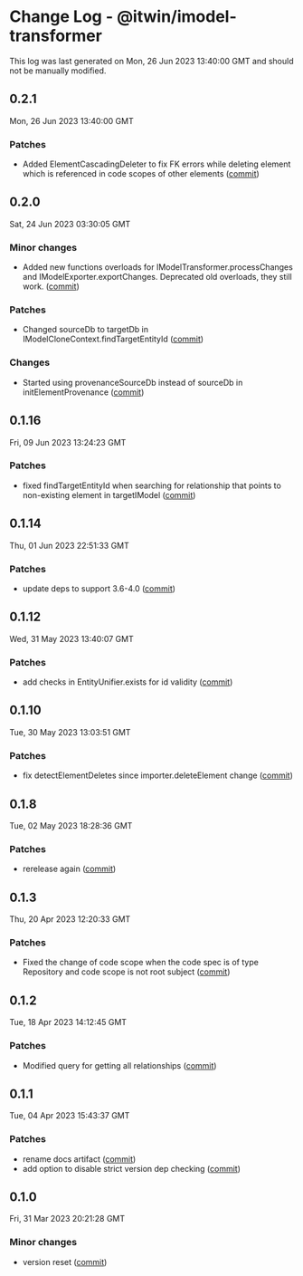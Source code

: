 # Change Log - @itwin/imodel-transformer

This log was last generated on Mon, 26 Jun 2023 13:40:00 GMT and should not be manually modified.

<!-- Start content -->

## 0.2.1

Mon, 26 Jun 2023 13:40:00 GMT

### Patches

- Added ElementCascadingDeleter to fix FK errors while deleting element which is referenced in code scopes of other elements ([commit](https://github.com/iTwin/transformer/commit/c82f3b93754787392bff3f1e66023058e65d219f))

## 0.2.0

Sat, 24 Jun 2023 03:30:05 GMT

### Minor changes

- Added new functions overloads for IModelTransformer.processChanges and IModelExporter.exportChanges. Deprecated old overloads, they still work. ([commit](https://github.com/iTwin/transformer/commit/085590025bddffbf95dbfb6092f6b14c99fb8bcf))

### Patches

- Changed sourceDb to targetDb in IModelCloneContext.findTargetEntityId ([commit](https://github.com/iTwin/transformer/commit/085590025bddffbf95dbfb6092f6b14c99fb8bcf))

### Changes

- Started using provenanceSourceDb instead of sourceDb in initElementProvenance ([commit](https://github.com/iTwin/transformer/commit/085590025bddffbf95dbfb6092f6b14c99fb8bcf))

## 0.1.16

Fri, 09 Jun 2023 13:24:23 GMT

### Patches

- fixed findTargetEntityId when searching for relationship that points to non-existing element in targetIModel ([commit](https://github.com/iTwin/transformer/commit/d27dc1f156b72a10acfb1fc717606364f651f662))

## 0.1.14

Thu, 01 Jun 2023 22:51:33 GMT

### Patches

- update deps to support 3.6-4.0 ([commit](https://github.com/iTwin/transformer/commit/5a175aa5b15fb48e747cccd18be5886727fecb6a))

## 0.1.12

Wed, 31 May 2023 13:40:07 GMT

### Patches

- add checks in EntityUnifier.exists for id validity ([commit](https://github.com/iTwin/transformer/commit/e7528fea595d9d1668154c0245abe6458789e5f1))

## 0.1.10

Tue, 30 May 2023 13:03:51 GMT

### Patches

- fix detectElementDeletes since importer.deleteElement change ([commit](https://github.com/iTwin/transformer/commit/b248d238de2da7dae5ebc5b2609d0d79890811d6))

## 0.1.8

Tue, 02 May 2023 18:28:36 GMT

### Patches

- rerelease again ([commit](https://github.com/iTwin/transformer/commit/3b6ad3fbf7bfe36dfe63da7f8d6f9e5572793f05))

## 0.1.3

Thu, 20 Apr 2023 12:20:33 GMT

### Patches

- Fixed the change of code scope when the code spec is of type Repository and code scope is not root subject ([commit](https://github.com/iTwin/transformer/commit/db9ba2c5d706506210a6eae49229dc3d031d4567))

## 0.1.2

Tue, 18 Apr 2023 14:12:45 GMT

### Patches

- Modified query for getting all relationships ([commit](https://github.com/iTwin/transformer/commit/18c92c334e312b9c5b8f254dec66941c23ee3c0b))

## 0.1.1

Tue, 04 Apr 2023 15:43:37 GMT

### Patches

- rename docs artifact ([commit](https://github.com/iTwin/transformer/commit/35c2188ee72beaab88c26d68bd6b2f03336e63bf))
- add option to disable strict version dep checking ([commit](https://github.com/iTwin/transformer/commit/35c2188ee72beaab88c26d68bd6b2f03336e63bf))

## 0.1.0

Fri, 31 Mar 2023 20:21:28 GMT

### Minor changes

- version reset ([commit](https://github.com/iTwin/transformer/commit/f88a868c8dfbbf6bae42840d9210eb2c0f00359d))
